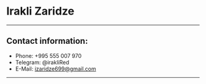 # Irakli Zaridze

________________________________________________

## Contact information:

* Phone: +995 555 007 970
* Telegram: @irakliRed
* E-Mail: izaridze699@gmail.com

________________________________________________
